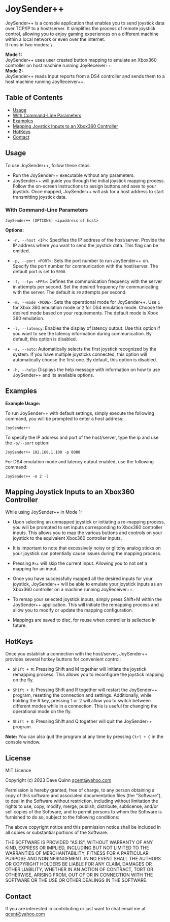 # JoySender++
JoySender++ is a console application that enables you to send joystick data over TCP/IP to a host/server. It simplifies the process of remote joystick control, allowing you to enjoy gaming experiences on a different machine within a local network or even over the internet. \
It runs in two modes: \

**Mode 1:** \
JoySender++ uses user created button mapping to emulate an Xbox360 controller on host machine running JoyReceiver++. \
**Mode 2:** \
JoySender++ reads input reports from a DS4 controller and sends them to a host machine running JoyReceiver++.

## Table of Contents
- [Usage](#usage)
- [With Command-Line Parameters](#with-command-line-parameters)
- [Examples](#examples)
- [Mapping Joystick Inputs to an Xbox360 Controller](#mapping-joystick-inputs-to-an-xbox360-controller)
- [HotKeys](#hotkeys)
- [Contact](#contact)

## Usage

To use JoySender++, follow these steps:
- Run the JoySender++ executable without any parameters.
- JoySender++ will guide you through the initial joystick mapping process. Follow the on-screen instructions to assign buttons and axes to your joystick.
Once mapped, JoySender++ will ask for a host address to start transmitting joystick data.

### With Command-Line Parameters

```
JoySender++ [OPTIONS] <ipaddress of host>
```

**Options:**

- `-n, --host <IP>`: Specifies the IP address of the host/server. Provide the IP address where you want to send the joystick data. This flag can be omitted.

- `-p, --port <PORT>`: Sets the port number to run JoySender++ on. Specify the port number for communication with the host/server. The default port is set to `5000`.

- `-f, --fps <FPS>`: Defines the communication frequency with the server in attempts per second. Set the desired frequency for communicating with the server. The default is `30` attempts per second.

- `-m, --mode <MODE>`: Sets the operational mode for JoySender++. Use `1` for Xbox 360 emulation mode or `2` for DS4 emulation mode. Choose the desired mode based on your requirements. The default mode is Xbox 360 emulation.

- `-l, --latency`: Enables the display of latency output. Use this option if you want to see the latency information during communication. By default, this option is disabled.

- `-a, --auto`: Automatically selects the first joystick recognized by the system. If you have multiple joysticks connected, this option will automatically choose the first one. By default, this option is disabled.

- `-h, --help`: Displays the help message with information on how to use JoySender++ and its available options.


## Examples
**Example Usage:**

To run JoySender++ with default settings, simply execute the following command, you will be prompted to enter a host address:

```
JoySender++
```

To specify the IP address and port of the host/server, type the ip and use the `-p/--port` option:

```
JoySender++ 192.168.1.100 -p 8080
```

For DS4 emulation mode and latency output enabled, use the following command:

```
JoySender++ -m 2 -l 
```

## Mapping Joystick Inputs to an Xbox360 Controller

While using JoySender++ in Mode 1: 
- Upon selecting an unmapped joystick or initiating a re-mapping process, you will be prompted to set inputs corresponding to Xbox360 controller inputs. 
This allows you to map the various buttons and controls on your joystick to the equivalent Xbox360 controller inputs.

- It is important to note that excessively noisy or glitchy analog sticks on your joystick can potentially cause issues during the mapping process.

- Pressing `Esc` will skip the current input. Allowing you to not set a mapping for an input.

- Once you have successfully mapped all the desired inputs for your joystick, JoySender++ will be able to emulate your joystick inputs as an Xbox360 controller on a machine running JoyReceiver++. 

- To remap your selected joystick inputs, simply press Shift+M within the JoySender++ application. This will initiate the remapping process and allow you to modify or update the mapping configuration.

- Mappings are saved to disc, for reuse when controller is sellected in future.

## HotKeys
Once you establish a connection with the host/server, JoySender++ provides several hotkey buttons for convenient control:

- `Shift + M`: Pressing Shift and M together will initiate the joystick remapping process. This allows you to reconfigure the joystick mapping on the fly.

- `Shift + R`: Pressing Shift and R together will restart the JoySender++ program, resetting the connection and settings.
 Additionally, while holding the R key, pressing 1 or 2 will allow you to switch between different modes while in a connection. This is useful for changing the operational mode on the fly.

- `Shift + Q`: Pressing Shift and Q together will quit the JoySender++ program.

**Note:** You can also quit the program at any time by pressing `Ctrl + C` in the console window.


## License
MIT Licence

Copyright (c) 2023 Dave Quinn <qcent@yahoo.com>

Permission is hereby granted, free of charge, to any person obtaining a copy
of this software and associated documentation files (the "Software"), to deal
in the Software without restriction, including without limitation the rights
to use, copy, modify, merge, publish, distribute, sublicense, and/or sell
copies of the Software, and to permit persons to whom the Software is
furnished to do so, subject to the following conditions:

The above copyright notice and this permission notice shall be included in
all copies or substantial portions of the Software.

THE SOFTWARE IS PROVIDED "AS IS", WITHOUT WARRANTY OF ANY KIND, EXPRESS OR
IMPLIED, INCLUDING BUT NOT LIMITED TO THE WARRANTIES OF MERCHANTABILITY,
FITNESS FOR A PARTICULAR PURPOSE AND NONINFRINGEMENT. IN NO EVENT SHALL THE
AUTHORS OR COPYRIGHT HOLDERS BE LIABLE FOR ANY CLAIM, DAMAGES OR OTHER
LIABILITY, WHETHER IN AN ACTION OF CONTRACT, TORT OR OTHERWISE, ARISING FROM,
OUT OF OR IN CONNECTION WITH THE SOFTWARE OR THE USE OR OTHER DEALINGS IN
THE SOFTWARE.


## Contact
If you are interested in contributing or just want to chat email me at qcent@yahoo.com
